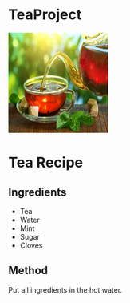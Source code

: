 ﻿# TeaProject

<img src="tea.jpg" width="200" height="200" />
<h1>Tea Recipe</h1>
<h2>Ingredients</h2>
<ul>
    <li>Tea</li>
    <li>Water</li>
    <li>Mint</li>
    <li>Sugar</li>
    <li>Cloves</li>
</ul>
<h2>Method</h2>
<p>
    Put all ingredients in the hot water.
</p>
